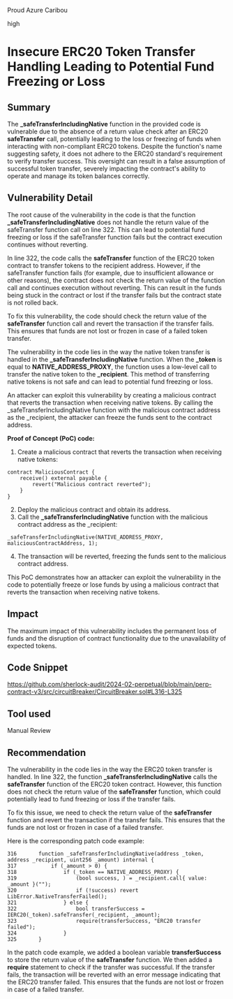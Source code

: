 Proud Azure Caribou

high

# Insecure ERC20 Token Transfer Handling Leading to Potential Fund Freezing or Loss

## Summary
The **_safeTransferIncludingNative** function in the provided code is vulnerable due to the absence of a return value check after an ERC20 **safeTransfer** call, potentially leading to the loss or freezing of funds when interacting with non-compliant ERC20 tokens. Despite the function's name suggesting safety, it does not adhere to the ERC20 standard's requirement to verify transfer success. This oversight can result in a false assumption of successful token transfer, severely impacting the contract's ability to operate and manage its token balances correctly.
## Vulnerability Detail
The root cause of the vulnerability in the code is that the function **_safeTransferIncludingNative** does not handle the return value of the safeTransfer function call on line 322. This can lead to potential fund freezing or loss if the safeTransfer function fails but the contract execution continues without reverting.

In line 322, the code calls the **safeTransfer** function of the ERC20 token contract to transfer tokens to the recipient address. However, if the safeTransfer function fails (for example, due to insufficient allowance or other reasons), the contract does not check the return value of the function call and continues execution without reverting. This can result in the funds being stuck in the contract or lost if the transfer fails but the contract state is not rolled back.

To fix this vulnerability, the code should check the return value of the **safeTransfer** function call and revert the transaction if the transfer fails. This ensures that funds are not lost or frozen in case of a failed token transfer.

The vulnerability in the code lies in the way the native token transfer is handled in the **_safeTransferIncludingNative** function. When the **_token** is equal to **NATIVE_ADDRESS_PROXY**, the function uses a low-level call to transfer the native token to the **_recipient**. This method of transferring native tokens is not safe and can lead to potential fund freezing or loss.

An attacker can exploit this vulnerability by creating a malicious contract that reverts the transaction when receiving native tokens. By calling the _safeTransferIncludingNative function with the malicious contract address as the _recipient, the attacker can freeze the funds sent to the contract address.

**Proof of Concept (PoC) code:**

1. Create a malicious contract that reverts the transaction when receiving native tokens:

```solidity
contract MaliciousContract {
    receive() external payable {
        revert("Malicious contract reverted");
    }
}
```
2. Deploy the malicious contract and obtain its address.
3. Call the **_safeTransferIncludingNative** function with the malicious contract address as the _recipient:
```solidity
_safeTransferIncludingNative(NATIVE_ADDRESS_PROXY, maliciousContractAddress, 1);
```
4. The transaction will be reverted, freezing the funds sent to the malicious contract address.

This PoC demonstrates how an attacker can exploit the vulnerability in the code to potentially freeze or lose funds by using a malicious contract that reverts the transaction when receiving native tokens.

## Impact
The maximum impact of this vulnerability includes the permanent loss of funds and the disruption of contract functionality due to the unavailability of expected tokens.
## Code Snippet
https://github.com/sherlock-audit/2024-02-perpetual/blob/main/perp-contract-v3/src/circuitBreaker/CircuitBreaker.sol#L316-L325
## Tool used

Manual Review

## Recommendation
The vulnerability in the code lies in the way the ERC20 token transfer is handled. In line 322, the function **_safeTransferIncludingNative** calls the **safeTransfer** function of the ERC20 token contract. However, this function does not check the return value of the **safeTransfer** function, which could potentially lead to fund freezing or loss if the transfer fails.

To fix this issue, we need to check the return value of the **safeTransfer** function and revert the transaction if the transfer fails. This ensures that the funds are not lost or frozen in case of a failed transfer.

Here is the corresponding patch code example:

```solidity
316       function _safeTransferIncludingNative(address _token, address _recipient, uint256 _amount) internal {
317           if (_amount > 0) {
318               if (_token == NATIVE_ADDRESS_PROXY) {
319                   (bool success, ) = _recipient.call{ value: _amount }("");
320                   if (!success) revert LibError.NativeTransferFailed();
321               } else {
322                   bool transferSuccess = IERC20(_token).safeTransfer(_recipient, _amount);
323                   require(transferSuccess, "ERC20 transfer failed");
324               }
325       }
```
In the patch code example, we added a boolean variable **transferSuccess** to store the return value of the **safeTransfer** function. We then added a **require** statement to check if the transfer was successful. If the transfer fails, the transaction will be reverted with an error message indicating that the ERC20 transfer failed. This ensures that the funds are not lost or frozen in case of a failed transfer.
